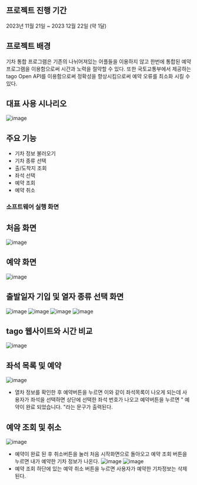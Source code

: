 ## 프로젝트 진행 기간
2023년 11월 21일 ~ 2023 12월 22일 (약 1달)

## 프로젝트 배경 
기차 통합 프로그램은 기존의 나뉘어져있는 어플들을 이용하지 않고 한번에 통합된 예약프로그램을 이용함으로써 시간과 노력을 절약할 수 있다. 또한 국토교통부에서 제공하는 tago Open API를 이용함으로써 정확성을 향상시킴으로써 예약 오류를 최소화 시킬 수 있다. 

## 대표 사용 시나리오
![image](https://github.com/user-attachments/assets/b09d9108-681c-4eff-8318-dd490bd6ccb5)

## 주요 기능
- 기차 정보 불러오기
- 기차 종류 선택
- 출/도착지 조회
- 좌석 선택
- 예약 조회
- 예약 취소

### 소프트웨어 실행 화면
## 처음 화면
![image](https://github.com/user-attachments/assets/c3c30a88-beb0-47fc-aaec-d5267c3ffcf4)
## 예약 화면
![image](https://github.com/user-attachments/assets/b479644c-624f-4a45-ac27-f454fc5c66bf)
## 출발일자 기입 및 열자 종류 선택 화면
![image](https://github.com/user-attachments/assets/9524f99b-5485-4877-b37f-1975e3012810)
![image](https://github.com/user-attachments/assets/4d41812e-d629-44ef-b865-069d8b1c1aff)
![image](https://github.com/user-attachments/assets/a288ff57-d7a1-4140-99ec-d3fdc6846025)
![image](https://github.com/user-attachments/assets/d765b847-b1dc-4bfb-8f03-7dd1a7747b20)
## tago 웹사이트와 시간 비교
![image](https://github.com/user-attachments/assets/b95164b8-b7a1-45c4-8581-1f53f1248a9f)
## 좌석 목록 및 예약
![image](https://github.com/user-attachments/assets/8881a9d8-506d-451a-995e-52aaaa99e7ae)
- 열차 정보를 확인한 후 예약버튼을 누르면 이와 같이 좌석목록이 나오게 되는데 사용자가 좌석을 선택하면 상단에 선택한 좌석 번호가 나오고 예약버튼을 누르면 " 예약이 완료 되었습니다. "라는 문구가 출력된다.
## 예약 조회 및 취소
![image](https://github.com/user-attachments/assets/9a6c3c01-c786-4122-9f05-85cc87d41c6e)
- 예약이 완료 된 후 취소버튼을 눌러 처음 시작화면으로 돌아오고 예약 조회 버튼을 누르면 내가 예약한 기차 정보가 나온다.
![image](https://github.com/user-attachments/assets/b97f5014-3a37-4fd3-9aa8-6e5f321f51e6)
![image](https://github.com/user-attachments/assets/5c6c8a17-a4a6-4cfe-9b4b-e905fc2ebf99)
- 예약 조회 하단에 있는 예약 취소 버튼을 누르면 사용자가 예약한 기차정보는 삭제된다.












